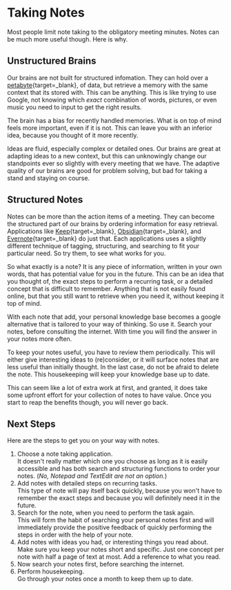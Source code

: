 # Taking Notes

Most people limit note taking to the obligatory meeting minutes. Notes can be
much more useful though. Here is why.

## Unstructured Brains

Our brains are not built for structured infomation. They can hold over a
[petabyte](https://www.salk.edu/news-release/memory-capacity-of-brain-is-10-times-more-than-previously-thought/){target=_blank},
of data, but retrieve a memory with the same context that its stored with. This
can be anything. This is like trying to use Google, not knowing which *exact*
combination of words, pictures, or even music you need to input to get the right
results.

The brain has a bias for recently handled memories. What is on top of mind feels
more important, even if it is not. This can leave you with an inferior idea,
because you thought of it more recently.

Ideas are fluid, especially complex or detailed ones. Our brains are great at
adapting ideas to a new context, but this can unknowingly change our standpoints
ever so slightly with every meeting that we have. The adaptive quality of our
brains are good for problem solving, but bad for taking a stand and staying on
course.

## Structured Notes

Notes can be more than the action items of a meeting. They can become the
structured part of our brains by ordering information for easy retrieval.
Applications like [Keep](https://keep.google.com){target=_blank},
[Obsidian](https://obsidian.md){target=_blank}, and
[Evernote](https://evernote.com){target=_blank} do just that. Each applications
uses a slightly different technique of tagging, structuring, and searching to
fit your particular need. So try them, to see what works for you.

So what exactly is a note? It is any piece of information, written in your own
words, that has potential value for you in the future. This can be an idea that
you thought of, the exact steps to perform a recurring task, or a detailed
concept that is difficult to remember. Anything that is not easily found online,
but that you still want to retrieve when you need it, without keeping it top of
mind.

With each note that add, your personal knowledge base becomes a google
alternative that is tailored to your way of thinking. So use it. Search your
notes, before consulting the internet. With time you will find the answer in
your notes more often.

To keep your notes useful, you have to review them periodically. This will
either give interesting ideas to (re)consider, or it will surface notes that are
less useful than initially thought. In the last case, do not be afraid to delete
the note. This housekeeping will keep your knowledge base up to date.

This can seem like a lot of extra work at first, and granted, it does take some
upfront effort for your collection of notes to have value. Once you start to
reap the benefits though, you will never go back.

## Next Steps

Here are the steps to get you on your way with notes.

1. Choose a note taking application.<br/>
    It doesn't really matter which one you choose as long as it is easily
    accessible and has both search and structuring functions to order your
    notes. (*No, Notepad and TextEdit are not an option.*)
1. Add notes with detailed steps on recurring tasks.<br/>
    This type of note will pay itself back quickly, because you won't have to
    remember the exact steps and because you will definitely need it in the
    future.
1. Search for the note, when you need to perform the task again.<br/>
    This will form the habit of searching your personal notes first and will
    immediately provide the positive feedback of quickly performing the steps in
    order with the help of your note.
1. Add notes with ideas you had, or interesting things you read about.<br/>
    Make sure you keep your notes short and specific. Just one concept per note
    with half a page of text at most. Add a reference to what you read.
1. Now search your notes first, before searching the internet.<br/>
1. Perform housekeeping.<br/>
    Go through your notes once a month to keep them up to date.
